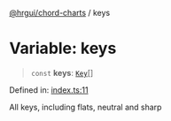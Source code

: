 [@hrgui/chord-charts](../globals.md) / keys

# Variable: keys

> `const` **keys**: [`Key`](../type-aliases/Key.md)[]

Defined in: [index.ts:11](https://github.com/hrgui/chord-charts/blob/5945fa3cca5e7a9fbbe3cd4a4803e60977033ca0/src/index.ts#L11)

All keys, including flats, neutral and sharp
